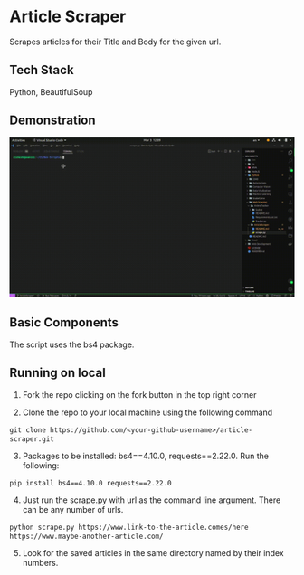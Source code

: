 # Article Scraper

Scrapes articles for their Title and Body for the given url.

## Tech Stack
Python, BeautifulSoup

## Demonstration

![Demo Recording](Screen.gif)

## Basic Components
The script uses the bs4 package.

## Running on local

1. Fork the repo clicking on the fork button in the top right corner

2. Clone the repo to your local machine using the following command 
```
git clone https://github.com/<your-github-username>/article-scraper.git
```

3. Packages to be installed: bs4==4.10.0, requests==2.22.0. Run the following:

```
pip install bs4==4.10.0 requests==2.22.0
```

4. Just run the scrape.py with url as the command line argument. There can be any number of urls.

```
python scrape.py https://www.link-to-the-article.comes/here https://www.maybe-another-article.com/
```

5. Look for the saved articles in the same directory named by their index numbers.
